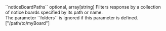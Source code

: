 <tr><td>``noticeBoardPaths``</td>
	
<td>optional, array[string]</td>
	
<td>Filters response by a collection of notice boards specified by its path or name.<br/>
The parameter ``folders`` is ignored if this parameter is defined.</td></td>
	
<td>["/path/to/myBoard"]</td>
	
<td></td></tr>
